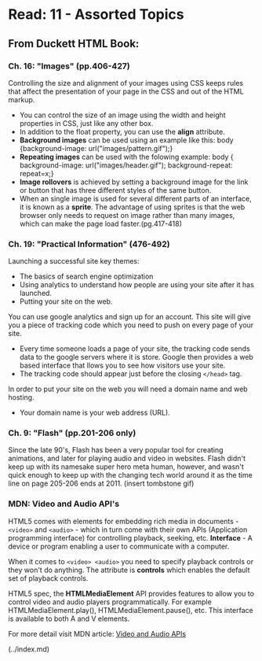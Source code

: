 # Read: 11 - Assorted Topics
 
## From Duckett HTML Book:

### Ch. 16: "Images" (pp.406-427)

Controlling the size and alignment of your images using CSS keeps rules that affect the presentation of your page in the CSS and out of the HTML markup. 
- You can control the size of an image using the width and height properties in CSS, just like any other box. 
- In addition to the float property, you can use the **align** attribute.
- **Background images** can be used using an example like this: body {background-image: url("images/pattern.gif");}
- **Repeating images** can be used with the folowing example: body {
  background-image: url("images/header.gif");
  background-repeat: repeat=x;}
- **Image rollovers** is achieved by setting a background image for the link or button that has three different styles of the same button.
- When an single image is used for several different parts of an interface, it is known as a **sprite**. The advantage of using sprites is that the web browser only needs to request on image rather than many images, which can make the page load faster.(pg.417-418)

### Ch. 19: "Practical Information" (476-492)

Launching a successful site key themes:
- The basics of search engine optimization
- Using analytics to understand how people are using your site after it has launched. 
- Putting your site on the web.

You can use google analytics and sign up for an account. This site will give you a piece of tracking code which you need to push on every page of your site. 
- Every time someone loads a page of your site, the tracking code sends data to the google servers where it is store. Google then provides a web based interface that llows you to see how visitors use your site. 
- The tracking code should appear just before the closing ```</head>``` tag. 

In order to put your site on the web you will need a domain name and web hosting. 
- Your domain name is your web address (URL). 

### Ch. 9: "Flash" (pp.201-206 only)

Since the late 90's, Flash has been a very popular tool for creating animations, and later for playing audio and video in websites. 
Flash didn't keep up with its namesake super hero meta human, however, and wasn't quick enough to keep up with the changing tech world around it as the time line on page 205-206 ends at 2011. (insert tombstone gif)

### MDN: Video and Audio API's

HTML5 comes with elements for embedding rich media in documents - ```<video>``` and ```<audio>``` - which in turn come with their own APIs (Application programming interface) for controlling playback, seeking, etc. 
**Interface** - A device or program enabling a user to communicate with a computer. 

When it comes to ```<video> <audio>``` you need to specify playback controls or they won't do anything. The attribute is **controls** which enables the default set of playback controls. 

HTML5 spec, the **HTMLMediaElement** API provides features to allow you to control video and audio players programmatically. For example HTMLMediaElement.play(), HTMLMediaElement.pause(), etc. This interface is available to both A and V elements. 

For more detail visit MDN article: [Video and Audio APIs](https://developer.mozilla.org/en-US/docs/Learn/JavaScript/Client-side_web_APIs/Video_and_audio_APIs)




 (../index.md)